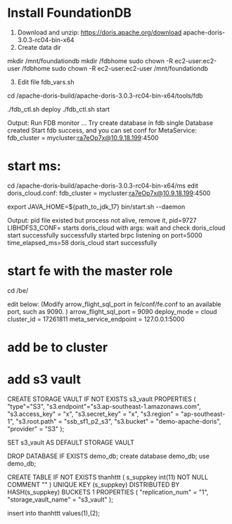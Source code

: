 # Install FoundationDB
1. Download and unzip: https://doris.apache.org/download apache-doris-3.0.3-rc04-bin-x64
2. Create data dir

mkdir /mnt/foundationdb
mkdir /fdbhome
sudo chown -R ec2-user:ec2-user /fdbhome
sudo chown -R ec2-user:ec2-user  /mnt/foundationdb

3. Edit file fdb_vars.sh

cd /apache-doris-build/apache-doris-3.0.3-rc04-bin-x64/tools/fdb

./fdb_ctl.sh deploy
./fdb_ctl.sh start

Output:
Run FDB monitor ...
Try create database in fdb single
Database created
Start fdb success, and you can set conf for MetaService:
fdb_cluster = mycluster:ra7eOp7x@10.9.18.199:4500

# start ms:

cd /apache-doris-build/apache-doris-3.0.3-rc04-bin-x64/ms
edit doris_cloud.conf:
fdb_cluster = mycluster:ra7eOp7x@10.9.18.199:4500

export JAVA_HOME=${path_to_jdk_17}
bin/start.sh --daemon

Output:
pid file existed but process not alive, remove it, pid=9727
LIBHDFS3_CONF=
starts doris_cloud with args: 
wait and check doris_cloud start successfully
successfully started brpc listening on port=5000 time_elapsed_ms=58
doris_cloud start successfully

# start fe with the master role

cd /be/

edit below: (Modify arrow_flight_sql_port in fe/conf/fe.conf to an available port, such as 9090.
)
arrow_flight_sql_port = 9090
deploy_mode = cloud
cluster_id = 17261811
meta_service_endpoint = 127.0.0.1:5000

# add be to cluster


# add s3 vault
CREATE STORAGE VAULT IF NOT EXISTS s3_vault
    PROPERTIES (
    "type"="S3",
    "s3.endpoint"="s3.ap-southeast-1.amazonaws.com",
    "s3.access_key" = "x",
    "s3.secret_key" = "x",
    "s3.region" = "ap-southeast-1",
    "s3.root.path" = "ssb_sf1_p2_s3",
    "s3.bucket" = "demo-apache-doris",
    "provider" = "S3"
    );

SET s3_vault AS DEFAULT STORAGE VAULT


DROP DATABASE IF EXISTS demo_db;
create database demo_db;
use demo_db;

CREATE TABLE IF NOT EXISTS thanhttt (
  s_suppkey int(11) NOT NULL COMMENT ""
)
UNIQUE KEY (s_suppkey)
DISTRIBUTED BY HASH(s_suppkey) BUCKETS 1
PROPERTIES (
"replication_num" = "1",
"storage_vault_name" = "s3_vault"
);

insert into thanhttt values(1),(2);
